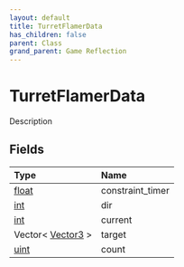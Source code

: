 ```yaml
---
layout: default
title: TurretFlamerData
has_children: false
parent: Class
grand_parent: Game Reflection
---
```

# TurretFlamerData
Description 

## Fields
| Type | Name |
|:-------------|:--------------|
| [float](/game-reflection/components/float.md) | constraint_timer |
| [int](/game-reflection/enums/int.md) | dir |
| [int](/game-reflection/enums/int.md) | current |
| Vector< [Vector3](/game-reflection/classes/vector3.md) > | target |
| [uint](/game-reflection/components/uint.md) | count |
